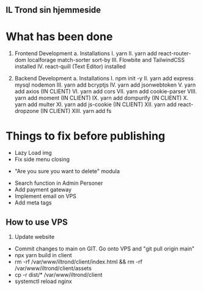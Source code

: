 ## IL Trond sin hjemmeside

# What has been done
1. Frontend Development
    a. Installations
        I. yarn
        II. yarn add react-router-dom localforage match-sorter sort-by
        III. Flowbite and TailwindCSS installed
        IV. react-quill (Text Editor) installed

2. Backend Development
    a. Installations
        I. npm init -y
        II. yarn add express mysql nodemon
        III. yarn add bcryptjs
        IV. yarn add jsonwebtoken
        V. yarn add axios (IN CLIENT)
        VI. yarn add cors
        VII. yarn add cookie-parser
        VIII. yarn add moment (IN CLIENT)
        IX. yarn add dompurify (IN CLIENT)
        X. yarn add multer
        XI. yarn add js-cookie (IN CLIENT)
        XII. yarn add react-dropzone (IN CLIENT)
        XIII. yarn add fs

# Things to fix before publishing
- Lazy Load img
- Fix side menu closing
<!-- - Upload files in Nyheter -->
- "Are you sure you want to delete" modula
<!-- - Fix auto logout -->
<!-- - File upload before published pages -->
<!-- - Admin page "Drag and Drop" shown when clicked edit -->
- Search function in Admin Personer
- Add payment gateway
- Implement email on VPS
- Add meta tags


## How to use VPS
1. Update website
- Commit changes to main on GIT. Go onto VPS and "git pull origin main"
- npx yarn build in client
- rm -rf /var/www/iltrond/client/index.html && rm -rf /var/www/iltrond/client/assets
- cp -r dist/* /var/www/iltrond/client
- systemctl reload nginx